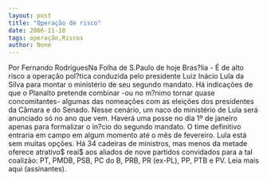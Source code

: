 ```yaml
---
layout: post
title: "Operação de risco"
date: 2006-11-18
tags: operação,Riscos
author: None
---
```

Por Fernando RodriguesNa Folha de S.Paulo de hoje
Bras?lia - É de alto risco a operação pol?tica conduzida pelo presidente Luiz Inácio Lula da Silva para montar o ministério de seu segundo mandato. Há indicações de que o Planalto pretende combinar -ou no m?nimo tornar quase concomitantes- algumas das nomeações com as eleições dos presidentes da Câmara e do Senado.
Nesse cenário, um naco do ministério de Lula será anunciado só no ano que vem. Haverá uma posse no dia 1º de janeiro apenas para formalizar o in?cio do segundo mandato. O time definitivo entraria em campo em algum momento até o mês de fevereiro. 
Lula está sem muitas opções. Há 34 cadeiras de ministros, mas menos da metade oferece atrativo$ reai$ aos aliados de nove partidos convidados para a tal coalizão: PT, PMDB, PSB, PC do B, PRB, PR (ex-PL), PP, PTB e PV. 
Leia mais aqui (assinantes). 
